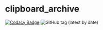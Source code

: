 # clipboard_archive

[![Codacy Badge](https://app.codacy.com/project/badge/Grade/be42cd1ff4cd4a739fc06fae9bfc4512)](https://www.codacy.com/gh/USED255/clipboard_archive/dashboard?utm_source=github.com&amp;utm_medium=referral&amp;utm_content=USED255/clipboard_archive&amp;utm_campaign=Badge_Grade)
![GitHub tag (latest by date)](https://img.shields.io/github/v/tag/used255/clipboard_archive)
